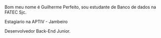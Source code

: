 Bom meu nome é Guilherme Perfeito,
sou estudante de Banco de dados na FATEC Sjc.

Estagiario na APTIV - Jambeiro

Desenvolvedor Back-End Junior.

<!---
guitambau/guitambau is a ✨ special ✨ repository because its `README.md` (this file) appears on your GitHub profile.
You can click the Preview link to take a look at your changes.
--->
